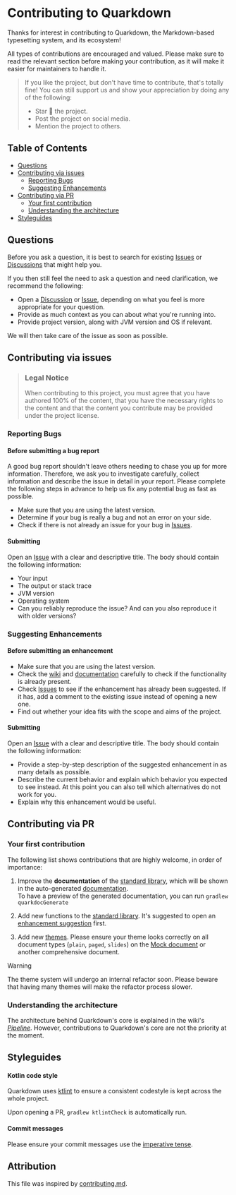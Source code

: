 [Issues]: https://github.com/iamgio/quarkdown/issues
[Issue]: https://github.com/iamgio/quarkdown/issues
[Discussions]: https://github.com/iamgio/quarkdown/discussions
[Discussion]: https://github.com/iamgio/quarkdown/discussions
[wiki]: https://github.com/iamgio/quarkdown/wiki
[documentation]: https://quarkdown.com/docs
[standard library]: https://github.com/iamgio/quarkdown/tree/main/quarkdown-stdlib/src/main/kotlin/com/quarkdown/stdlib


# Contributing to Quarkdown

Thanks for interest in contributing to Quarkdown, the Markdown-based typesetting system, and its ecosystem!

All types of contributions are encouraged and valued.
Please make sure to read the relevant section before making your contribution, as it will make it easier for maintainers to handle it.

> If you like the project, but don't have time to contribute, that's totally fine!
> You can still support us and show your appreciation by doing any of the following:
> - Star :star2: the project.
> - Post the project on social media.
> - Mention the project to others.


## Table of Contents

- [Questions](#questions)
- [Contributing via issues](#contributing-via-issues)
  - [Reporting Bugs](#reporting-bugs)
  - [Suggesting Enhancements](#suggesting-enhancements)
- [Contributing via PR](#contributing-via-pr)
  - [Your first contribution](#your-first-contribution)
  - [Understanding the architecture](#understanding-the-architecture)
- [Styleguides](#styleguides)



## Questions

Before you ask a question, it is best to search for existing [Issues] or [Discussions] that might help you.

If you then still feel the need to ask a question and need clarification, we recommend the following:

- Open a [Discussion](https://github.com/iamgio/quarkdown/discussions/new/choose) or [Issue](https://github.com/iamgio/quarkdown/issues/new), depending on what you feel is more appropriate for your question.
- Provide as much context as you can about what you're running into.
- Provide project version, along with JVM version and OS if relevant.

We will then take care of the issue as soon as possible.



## Contributing via issues

> ### Legal Notice
> When contributing to this project, you must agree that you have authored 100% of the content, that you have the necessary rights to the content and that the content you contribute may be provided under the project license.


### Reporting Bugs


#### Before submitting a bug report

A good bug report shouldn't leave others needing to chase you up for more information. Therefore, we ask you to investigate carefully, collect information and describe the issue in detail in your report. Please complete the following steps in advance to help us fix any potential bug as fast as possible.

- Make sure that you are using the latest version.
- Determine if your bug is really a bug and not an error on your side.
- Check if there is not already an issue for your bug in [Issues].

#### Submitting

Open an [Issue] with a clear and descriptive title. The body should contain the following information:
- Your input
- The output or stack trace
- JVM version
- Operating system
- Can you reliably reproduce the issue? And can you also reproduce it with older versions?



### Suggesting Enhancements


#### Before submitting an enhancement

- Make sure that you are using the latest version.
- Check the [wiki] and [documentation] carefully to check if the functionality is already present.
- Check [Issues] to see if the enhancement has already been suggested. If it has, add a comment to the existing issue instead of opening a new one.
- Find out whether your idea fits with the scope and aims of the project.

#### Submitting


Open an [Issue] with a clear and descriptive title. The body should contain the following information:

- Provide a step-by-step description of the suggested enhancement in as many details as possible.
- Describe the current behavior and explain which behavior you expected to see instead. At this point you can also tell which alternatives do not work for you.
- Explain why this enhancement would be useful.



## Contributing via PR

### Your first contribution

The following list shows contributions that are highly welcome, in order of importance:

1. Improve the **documentation** of the [standard library], which will be shown in the auto-generated [documentation].  
   To have a preview of the generated documentation, you can run `gradlew quarkdocGenerate`

2. Add new functions to the [standard library]. It's suggested to open an [enhancement suggestion](#suggesting-enhancements) first.

3. Add new [themes](https://github.com/iamgio/quarkdown/tree/main/quarkdown-core/src/main/resources/render/theme).
   Please ensure your theme looks correctly on all document types (`plain`, `paged`, `slides`)
   on the [Mock document](https://github.com/iamgio/quarkdown/tree/main/mock) or another comprehensive document.

  > [!WARNING]
  > The theme system will undergo an internal refactor soon.
  > Please beware that having many themes will make the refactor process slower.

### Understanding the architecture

The architecture behind Quarkdown's core is explained in the wiki's [*Pipeline*](https://github.com/iamgio/quarkdown/wiki/pipeline).
However, contributions to Quarkdown's core are not the priority at the moment.


## Styleguides

#### Kotlin code style

Quarkdown uses [ktlint](https://github.com/pinterest/ktlint) to ensure a consistent codestyle is kept across the whole project.

Upon opening a PR, `gradlew ktlintCheck` is automatically run.

#### Commit messages

Please ensure your commit messages use the [imperative tense](https://cbea.ms/git-commit/#imperative).



## Attribution
This file was inspired by [contributing.md](https://contributing.md/).
